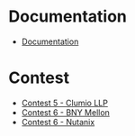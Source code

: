 # Documentation
* [Documentation](documentation/documentation.md)

# Contest
* [Contest 5 - Clumio LLP](clumio/set-1/clumio-set-1.md)
* [Contest 6 - BNY Mellon](bny-mellon/set-1/bny-mellon-set-1.md)
* [Contest 6 - Nutanix](nutanix/set-3/nutanix-set-3.md)
